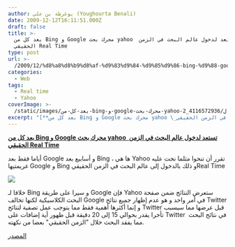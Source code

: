 ```yaml
---
author: يوغرطة بن علي (Youghourta Benali)
date: 2009-12-12T16:11:51.000Z
draft: false
title: >-
  بعد كل من Bing و Google محرك بحث yahoo  تستعد لدخول عالم البحث في الزمن
  الحقيقي Real Time
type: post
url: >-
  /2009/12/%d8%a8%d8%b9%d8%af-%d9%83%d9%84-%d9%85%d9%86-bing-%d9%88-google-%d9%85%d8%ad%d8%b1%d9%83-%d8%a8%d8%ad%d8%ab-yahoo-%d8%aa%d8%b3%d8%aa%d8%b9%d8%af-%d9%84%d8%af%d8%ae%d9%88%d9%84-%d8%b9%d8%a7%d9%84/
categories:
  - Web
tags:
  - Real time
  - Yahoo
coverImage: >-
  /static/images/بعد-كل-من-bing-و-google-محرك-بحث-yahoo-تستعد-لدخول-عال/4116572936_2ec78a8462.jpg
excerpt: "[**بعد كل من Bing و Google محرك بحث yahoo \_تستعد لدخول عالم البحث في الزمن الحقيقي Real Time**](https://www.it-scoop.com/2009/12/%d8%a8%d8%b9%d8%af-%d9%83%d9%84-%d9%85%d9%86-bing-%d9%88-google-%d9%85%d8%ad%d8%b1%d9%83-%d8%a8%d8%ad%d8%ab-yahoo-%d8%aa%d8%b3%d8%aa%d8%b9%d8%af-%d9%84%d8%af%d8%ae%d9%88%d9%84-%d8%b9%d8%a7%d9%84/)\n\nأياما فقط بعد Google و أسابيع بعد Bing ، ها هي Yahoo تقرر أن تنحوا مثلما نحت عليه غريمتيها Google و Bing و"
---
```

[**بعد كل من Bing و Google محرك بحث yahoo  تستعد لدخول عالم البحث في الزمن الحقيقي Real Time**](https://www.it-scoop.com/2009/12/%d8%a8%d8%b9%d8%af-%d9%83%d9%84-%d9%85%d9%86-bing-%d9%88-google-%d9%85%d8%ad%d8%b1%d9%83-%d8%a8%d8%ad%d8%ab-yahoo-%d8%aa%d8%b3%d8%aa%d8%b9%d8%af-%d9%84%d8%af%d8%ae%d9%88%d9%84-%d8%b9%d8%a7%d9%84/)

أياما فقط بعد Google و أسابيع بعد Bing ، ها هي Yahoo تقرر أن تنحوا مثلما نحت عليه غريمتيها Google و Bing و ذلك بالدخول إلى عالم البحث في الزمن الحقيقيReal Time

![](/static/images/بعد-كل-من-bing-و-google-محرك-بحث-yahoo-تستعد-لدخول-عال/4116572936\_2ec78a8462.jpg)

خلافا لـ Bing و سيرا على طريقة Google فإن Yahoo ستعرض النتائج ضمن صفحة البحث الكلاسيكية لكنها تخالف Google في أمر واحد و هو عدم إظهار جميع نتائج Twitter و إنما أكثرها أهمية فقط مما يتوجب عمل تصفية لنتائج Twitter قبل عرضها مما سيسبب تأخرا يقدر بحوالي 15 إلى 20 دقيقة قبل ظهور أية إضافات على Twitter في نتائج البحث  مما يفقد البحث خلال "الزمن الحقيقي" بعضا من نكهته.

[المصدر](http://www.ysearchblog.com/2009/11/19/get-the-freshest-information-on-developing-news/)
